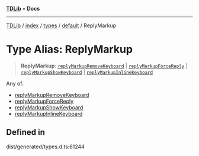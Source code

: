 [**TDLib**](../../../../../../README.md) • **Docs**

***

[TDLib](../../../../../../modules.md) / [index](../../../../../README.md) / [types](../../../README.md) / [default](../README.md) / ReplyMarkup

# Type Alias: ReplyMarkup

> **ReplyMarkup**: [`replyMarkupRemoveKeyboard`](replyMarkupRemoveKeyboard.md) \| [`replyMarkupForceReply`](replyMarkupForceReply.md) \| [`replyMarkupShowKeyboard`](replyMarkupShowKeyboard.md) \| [`replyMarkupInlineKeyboard`](replyMarkupInlineKeyboard.md)

Any of:
- [replyMarkupRemoveKeyboard](replyMarkupRemoveKeyboard.md)
- [replyMarkupForceReply](replyMarkupForceReply.md)
- [replyMarkupShowKeyboard](replyMarkupShowKeyboard.md)
- [replyMarkupInlineKeyboard](replyMarkupInlineKeyboard.md)

## Defined in

dist/generated/types.d.ts:61244
